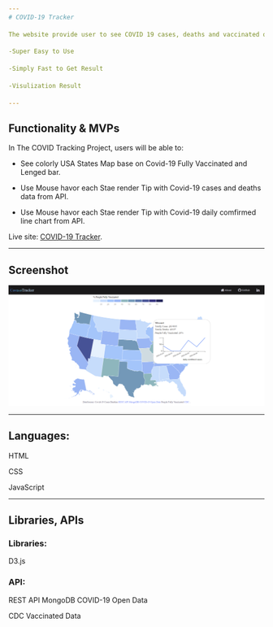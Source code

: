 ```yaml
---
# COVID-19 Tracker

The website provide user to see COVID 19 cases, deaths and vaccinated of US states on data visualization chart or map.

-Super Easy to Use

-Simply Fast to Get Result

-Visulization Result

---
```


## Functionality & MVPs

In The COVID Tracking Project, users will be able to:

- See colorly USA States Map base on Covid-19 Fully Vaccinated and Lenged bar.

- Use Mouse havor each Stae render Tip with Covid-19 cases and deaths data from API.

- Use Mouse havor each Stae render Tip with Covid-19 daily comfirmed line chart from API.

Live site: [COVID-19 Tracker](https://janiceshih.github.io/the-covid-19-tracker/).

---

## Screenshot 


![](https://github.com/JaniceShih/the-covid-19-tracker/blob/main/src/images/index.png)

---

## Languages:

HTML

CSS

JavaScript

---

## Libraries, APIs

### Libraries:

D3.js

### API:

REST API MongoDB COVID-19 Open Data

CDC Vaccinated Data
